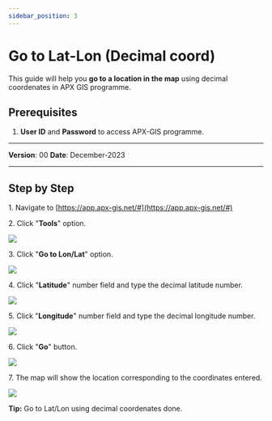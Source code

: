 ```yaml
---
sidebar_position: 3
---
```

# Go to Lat-Lon (Decimal coord)

This guide will help you **go to a location in the map** using decimal coordenates in APX GIS programme.

## **Prerequisites**
1.	**User ID** and **Password** to access APX-GIS programme.

------------

**Version**: 00
**Date**: December-2023

------------
## **Step by Step**

1\. Navigate to [https://app.apx-gis.net/#](https://app.apx-gis.net/#)


2\. Click "**Tools**" option.

![](https://ajeuwbhvhr.cloudimg.io/colony-recorder.s3.amazonaws.com/files/2023-12-25/93c41ec5-07dd-4544-ad72-ba6eebe444bd/user_cropped_screenshot.jpeg?tl_px=0,0&br_px=1921,887&force_format=png&width=1120.0&wat=1&wat_opacity=1&wat_gravity=northwest&wat_url=https://colony-recorder.s3.amazonaws.com/images/watermarks/14B8A6_standard.png&wat_pad=985,-16)


3\. Click "**Go to Lon/Lat**" option.

![](https://ajeuwbhvhr.cloudimg.io/colony-recorder.s3.amazonaws.com/files/2023-12-25/84bdcee6-b08a-4ca0-b08c-651ed212da47/ascreenshot.jpeg?tl_px=201,0&br_px=1920,887&force_format=png&width=1120.0&wat=1&wat_opacity=1&wat_gravity=northwest&wat_url=https://colony-recorder.s3.amazonaws.com/images/watermarks/14B8A6_standard.png&wat_pad=860,42)


4\. Click "**Latitude**" number field and type the decimal latitude number.

![](https://ajeuwbhvhr.cloudimg.io/colony-recorder.s3.amazonaws.com/files/2023-12-25/68deaf3c-d8f2-4d22-a035-5c40635df271/user_cropped_screenshot.jpeg?tl_px=0,0&br_px=1719,887&force_format=png&width=1120.0&wat=1&wat_opacity=1&wat_gravity=northwest&wat_url=https://colony-recorder.s3.amazonaws.com/images/watermarks/14B8A6_standard.png&wat_pad=431,135)


5\. Click "**Longitude**" number field and type the decimal longitude number.

![](https://ajeuwbhvhr.cloudimg.io/colony-recorder.s3.amazonaws.com/files/2023-12-25/958c175f-dc25-49c4-ade0-71c3a60959f3/user_cropped_screenshot.jpeg?tl_px=0,0&br_px=1719,887&force_format=png&width=1120.0&wat=1&wat_opacity=1&wat_gravity=northwest&wat_url=https://colony-recorder.s3.amazonaws.com/images/watermarks/14B8A6_standard.png&wat_pad=424,158)


6\. Click "**Go**" button.

![](https://ajeuwbhvhr.cloudimg.io/colony-recorder.s3.amazonaws.com/files/2023-12-25/b924c7cd-a354-4a09-b224-81d2b9a351cb/File.jpeg?tl_px=0,0&br_px=1719,887&force_format=png&width=1120.0&wat=1&wat_opacity=1&wat_gravity=northwest&wat_url=https://colony-recorder.s3.amazonaws.com/images/watermarks/14B8A6_standard.png&wat_pad=424,158)


7\. The map will show the location corresponding to the coordinates entered.

![](https://ajeuwbhvhr.cloudimg.io/colony-recorder.s3.amazonaws.com/files/2023-12-25/1284f655-4e0a-402b-bd42-2430f7c11c85/user_cropped_screenshot.jpeg?tl_px=100,0&br_px=1820,887&force_format=png&width=1120.0)


**Tip:** Go to Lat/Lon using decimal coordenates done.
